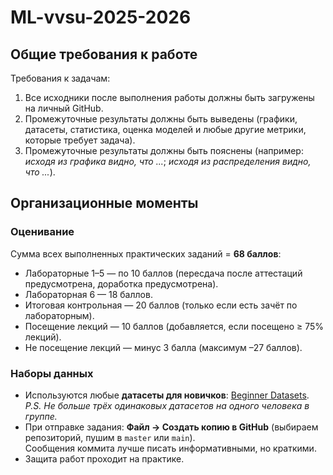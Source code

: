 # ML-vvsu-2025-2026

## Общие требования к работе
Требования к задачам:
1. Все исходники после выполнения работы должны быть загружены на личный GitHub.
2. Промежуточные результаты должны быть выведены (графики, датасеты, статистика, оценка моделей и любые другие метрики, которые требует задача).
3. Промежуточные результаты должны быть пояснены (например: *исходя из графика видно, что ...*; *исходя из распределения видно, что ...*).

## Организационные моменты
### Оценивание
Сумма всех выполненных практических заданий = **68 баллов**:
- Лабораторные 1–5 — по 10 баллов (пересдача после аттестаций предусмотрена, доработка предусмотрена).
- Лабораторная 6 — 18 баллов.
- Итоговая контрольная — 20 баллов (только если есть зачёт по лабораторным).
- Посещение лекций — 10 баллов (добавляется, если посещено ≥ 75% лекций).
- Не посещение лекций — минус 3 балла (максимум –27 баллов).

### Наборы данных
- Используются любые **датасеты для новичков**: [Beginner Datasets](https://www.kaggle.com/datasets/ahmettezcantekin/beginner-datasets).  
  *P.S. Не больше трёх одинаковых датасетов на одного человека в группе.*
- При отправке задания: **Файл → Создать копию в GitHub** (выбираем репозиторий, пушим в `master` или `main`).  
  Сообщения коммита лучше писать информативными, но краткими.
- Защита работ проходит на практике.

